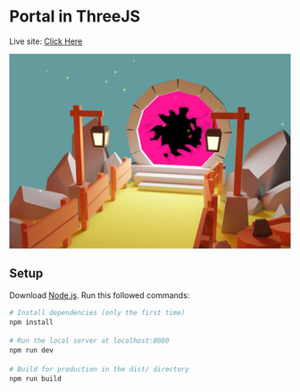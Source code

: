 # Portal in ThreeJS

Live site: [Click Here](https://monumental-marigold-15cc4d.netlify.app/)

![Banner Image](docs/banner.jpg)

## Setup
Download [Node.js](https://nodejs.org/en/download/).
Run this followed commands:

``` bash
# Install dependencies (only the first time)
npm install

# Run the local server at localhost:8080
npm run dev

# Build for production in the dist/ directory
npm run build
```
